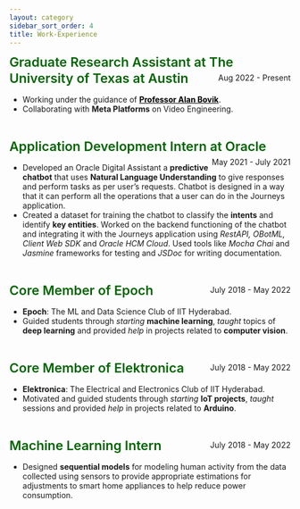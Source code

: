 ```yaml
---
layout: category
sidebar_sort_order: 4
title: Work-Experience
---
```


<!-- Content of Work-Experience Page -->
<div markdown=1>
<p></p>
<span style="font-size: 1.45rem; font-weight: 600; color:DarkGreen; line-height: 1.25; margin-top: 1rem; margin-bottom: 0.5rem;"> Graduate Research Assistant at The University of Texas at Austin </span><span style="float: right; line-height: 1.25; margin-top: 0.25rem; margin-bottom: 0.5rem;">Aug 2022 - Present</span>
<ul>
<li>Working under the guidance of <a href="https://www.ece.utexas.edu/people/faculty/alan-bovik" style="color: black"><strong>Professor Alan Bovik</strong></a>.</li>
<li>Collaborating with <strong>Meta Platforms</strong> on Video Engineering.</li>
</ul>
<br>

<p></p>
<span style="font-size: 1.45rem; font-weight: 600; color:DarkGreen; line-height: 1.25; margin-top: 1rem; margin-bottom: 0.5rem;"> Application Development Intern at Oracle </span><span style="float: right; line-height: 1.25; margin-top: 0.25rem; margin-bottom: 0.5rem;">May 2021 - July 2021</span>
<ul>
<li> Developed an Oracle Digital Assistant a <strong>predictive chatbot</strong> that uses <strong>Natural Language Understanding</strong> to give responses and perform tasks as per user’s requests. Chatbot is designed in a way that it can perform all the operations that a user can do in the Journeys application.</li>
<li>Created a dataset for training the chatbot to classify the <strong>intents</strong> and identify <strong>key entities</strong>.  Worked on the backend functioning of the chatbot and integrating it with the Journeys application using <i>RestAPI, OBotML, Client Web SDK</i> and <i>Oracle HCM Cloud</i>. Used tools like <i>Mocha Chai</i> and <i>Jasmine</i> frameworks for testing and <i>JSDoc</i> for writing documentation.</li>
</ul>
<br>

<span style="font-size: 1.45rem; font-weight: 600; color:DarkGreen; line-height: 1.25; margin-top: 1rem; margin-bottom: 0.5rem;"> Core Member of Epoch </span><span style="float: right; line-height: 1.25; margin-top: 0.25rem; margin-bottom: 0.5rem;">July 2018 - May 2022</span>
<ul>
<li><strong>Epoch</strong>: The ML and Data Science Club of IIT Hyderabad.</li>
<li>Guided students through <i>starting</i> <strong>machine learning</strong>, <i>taught</i> topics of <strong>deep learning</strong> and provided <i>help</i> in projects related to <strong>computer vision</strong>.</li>
</ul>
<br>

<span style="font-size: 1.45rem; font-weight: 600; color:DarkGreen; line-height: 1.25; margin-top: 1rem; margin-bottom: 0.5rem;"> Core Member of Elektronica </span><span style="float: right; line-height: 1.25; margin-top: 0.25rem; margin-bottom: 0.5rem;">July 2018 - May 2022</span>
<ul>
<li><strong>Elektronica</strong>: The Electrical and Electronics Club of IIT Hyderabad.</li>
<li>Motivated and guided students through <i>starting</i> <strong>IoT projects</strong>, <i>taught</i> sessions and provided <i>help</i> in projects related to <strong>Arduino</strong>.</li>
</ul>
<br>

<span style="font-size: 1.45rem; font-weight: 600; color:DarkGreen; line-height: 1.25; margin-top: 1rem; margin-bottom: 0.5rem;"> Machine Learning Intern </span><span style="float: right; line-height: 1.25; margin-top: 0.25rem; margin-bottom: 0.5rem;">July 2018 - May 2022</span>
<ul>
<li>Designed <strong>sequential models</strong> for modeling human activity from the data collected using sensors to provide appropriate estimations for adjustments to smart home appliances to help reduce power consumption.</li>
</ul>
</div>